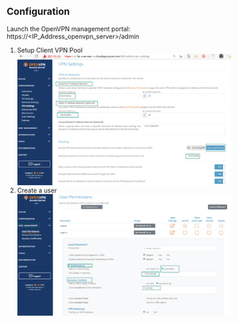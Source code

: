 ## Configuration

Launch the OpenVPN management portal: https://<IP_Address_openvpn_server>/admin

1. Setup Client VPN Pool
   ![alt text for image](images/openvpn-config.png)
2. Create a user
   ![alt text for image](images/openvpn-create-static-user.png)
